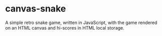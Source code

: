 # canvas-snake

A simple retro snake game, written in JavaScript, with the game rendered on an HTML canvas and hi-scores in HTML local storage.

